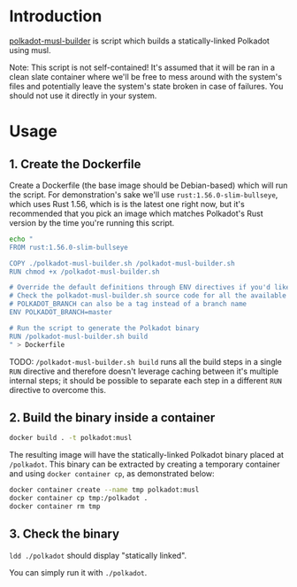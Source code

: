 # Introduction

[polkadot-musl-builder](./polkadot-musl-builder.sh) is script which builds a
statically-linked Polkadot using musl.

Note: This script is not self-contained! It's assumed that it will be ran in a
clean slate container where we'll be free to mess around with the system's
files and potentially leave the system's state broken in case of failures. You
should not use it directly in your system.

# Usage

## 1. Create the Dockerfile

Create a Dockerfile (the base image should be Debian-based) which will run the
script. For demonstration's sake we'll use `rust:1.56.0-slim-bullseye`, which
uses Rust 1.56, which is is the latest one right now, but it's recommended that
you pick an image which matches Polkadot's Rust version by the time you're
running this script.

```bash
echo "
FROM rust:1.56.0-slim-bullseye

COPY ./polkadot-musl-builder.sh /polkadot-musl-builder.sh
RUN chmod +x /polkadot-musl-builder.sh

# Override the default definitions through ENV directives if you'd like
# Check the polkadot-musl-builder.sh source code for all the available definitions
# POLKADOT_BRANCH can also be a tag instead of a branch name
ENV POLKADOT_BRANCH=master

# Run the script to generate the Polkadot binary
RUN /polkadot-musl-builder.sh build
" > Dockerfile
```

TODO: `/polkadot-musl-builder.sh build` runs all the build steps in a single
`RUN` directive and therefore doesn't leverage caching between it's multiple
internal steps; it should be possible to separate each step in a different
`RUN` directive to overcome this.

## 2. Build the binary inside a container

```sh
docker build . -t polkadot:musl
```

The resulting image will have the statically-linked Polkadot binary placed at
`/polkadot`. This binary can be extracted by creating a temporary container and
using `docker container cp`, as demonstrated below:

```bash
docker container create --name tmp polkadot:musl
docker container cp tmp:/polkadot .
docker container rm tmp
```

## 3. Check the binary

`ldd ./polkadot` should display "statically linked".

You can simply run it with `./polkadot`.
